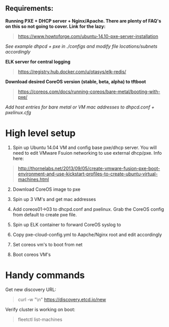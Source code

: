 ## Requirements:

**Running PXE + DHCP server + Nginx/Apache. There are plenty of FAQ's on this so not going to cover. Link for the lazy:**

> https://www.howtoforge.com/ubuntu-14.10-pxe-server-installation

*See example dhpcd + pxe in ./configs and modify file locations/subnets accordingly*

**ELK server for central logging**

> https://registry.hub.docker.com/u/otasys/elk-redis/

**Download desired CoreOS version (stable, beta, alpha) to tftboot**

> https://coreos.com/docs/running-coreos/bare-metal/booting-with-pxe/

*Add host entries for bare metal or VM mac addresses to dhpcd.conf + pxelinux.cfg*

# High level setup 

1. Spin up Ubuntu 14.04 VM and config base pxe/dhcp server. You will need to edit VMware Fsuion networking to use external dhcp/pxe. Info here:

> http://thornelabs.net/2013/09/05/create-vmware-fusion-pxe-boot-environment-and-use-kickstart-profiles-to-create-ubuntu-virtual-machines.html

2. Download CoreOS image to pxe

3. Spin up 3 VM's and get mac addresses

4. Add coreos01->03 to dhcpd.conf and pxelinux. Grab the CoreOS config from default to create pxe file.

5. Spin up ELK container to forward CoreOS syslog to

6. Copy pxe-cloud-config.yml to Aapche/Nginx root and edit accordingly

7. Set coreos vm's to boot from net

8. Boot coreos VM's

# Handy commands

Get new discovery URL:

> curl -w "\n" https://discovery.etcd.io/new

Verify cluster is working on boot:

> fleetctl list-machines